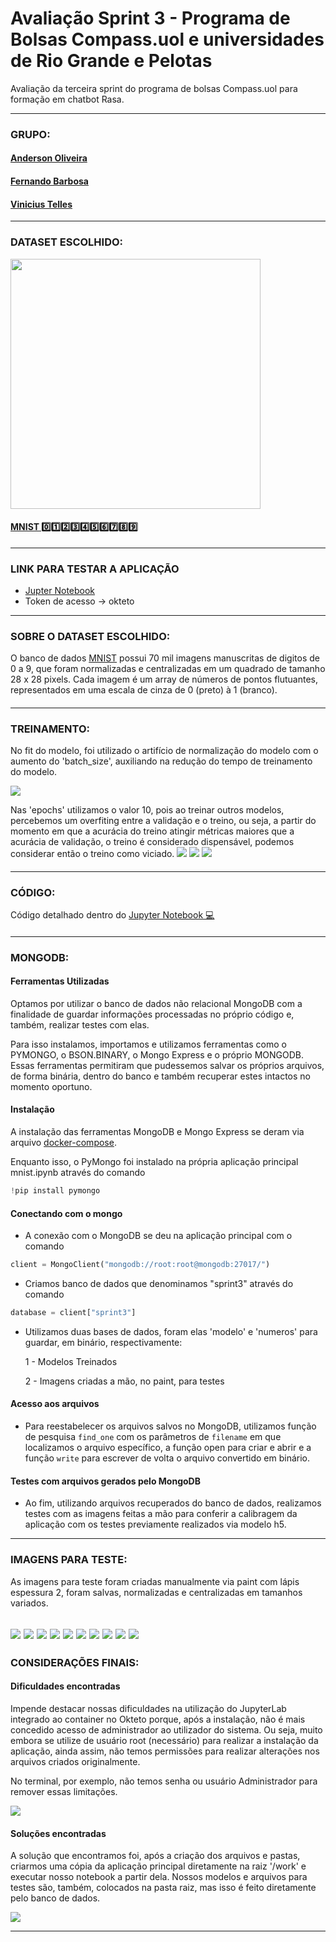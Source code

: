# Avaliação Sprint 3 - Programa de Bolsas Compass.uol e universidades de Rio Grande e Pelotas
Avaliação da terceira sprint do programa de bolsas Compass.uol para formação em chatbot Rasa.

----

### GRUPO:
#### [Anderson Oliveira](https://github.com/andersonaoliveira)
#### [Fernando Barbosa](https://github.com/ofernandobarbosa)
#### [Vinicius Telles](https://github.com/VTellesRg)

----
### DATASET ESCOLHIDO:
<img src="https://raw.githubusercontent.com/mbornet-hl/MNIST/master/IMAGES/GROUPS/mnist_v5_MNIST-2_01001-02000_25x40.png" width="400">

#### [MNIST 0️⃣1️⃣2️⃣3️⃣4️⃣5️⃣6️⃣7️⃣8️⃣9️⃣](https://www.tensorflow.org/datasets/catalog/mnist)
----

### LINK PARA TESTAR A APLICAÇÃO
* [Jupter Notebook](https://jupyter-lab-ofernandobarbosa.cloud.okteto.net/lab/workspaces/auto-O?reset)
* Token de acesso -> okteto

----
### SOBRE O DATASET ESCOLHIDO:
O banco de dados [MNIST](https://www.tensorflow.org/datasets/catalog/mnist) possui 70 mil imagens manuscritas de digitos de 0 a 9, que foram normalizadas e centralizadas em um quadrado de tamanho 28 x 28 pixels. Cada imagem é um array de números de pontos flutuantes, representados em uma escala de cinza de 0 (preto) à 1 (branco).
####
----
### TREINAMENTO:
No fit do modelo, foi utilizado o artifício de normalização do modelo com o aumento do 'batch_size', auxiliando na redução do tempo de treinamento do modelo.

<img src="img/image.png">

Nas 'epochs' utilizamos o valor 10, pois ao treinar outros modelos, percebemos um overfiting entre a validação e o treino, ou seja, a partir do momento em que a acurácia do treino atingir métricas maiores que a acurácia de validação, o treino é considerado dispensável, podemos considerar então o treino como viciado.
<img src="img/image3.png">
<img src="img/image1.png">
<img src="img/image2.png">

####
----
### CÓDIGO:
Código detalhado dentro do [Jupyter Notebook 💻](/mnist.ipynb) 
####
----
### MONGODB:

#### Ferramentas Utilizadas

Optamos por utilizar o banco de dados não relacional MongoDB com a finalidade de guardar informações processadas no próprio código e, também, realizar testes com elas.

Para isso instalamos, importamos e utilizamos ferramentas como o PYMONGO, o BSON.BINARY, o Mongo Express e o próprio MONGODB. Essas ferramentas permitiram que pudessemos salvar os próprios arquivos, de forma binária, dentro do banco e também recuperar estes intactos no momento oportuno.

#### Instalação

A instalação das ferramentas MongoDB e Mongo Express se deram via arquivo [docker-compose](/docker-compose.yml).

Enquanto isso, o PyMongo foi instalado na própria aplicação principal mnist.ipynb através do comando
```py
!pip install pymongo
``` 

#### Conectando com o mongo

- A conexão com o MongoDB se deu na aplicação principal com o comando

```py 
client = MongoClient("mongodb://root:root@mongodb:27017/")
```

- Criamos banco de dados que denominamos "sprint3" através do comando

```py 
database = client["sprint3"]
```

- Utilizamos duas bases de dados, foram elas 'modelo' e 'numeros' para guardar, em binário, respectivamente:

    1 - Modelos Treinados

    2 - Imagens criadas a mão, no paint, para testes

#### Acesso aos arquivos

- Para reestabelecer os arquivos salvos no MongoDB, utilizamos função de pesquisa `find_one` com os parâmetros de `filename` em que localizamos o arquivo específico, a função open para criar e abrir e a função `write` para escrever de volta o arquivo convertido em binário.

#### Testes com arquivos gerados pelo MongoDB

- Ao fim, utilizando arquivos recuperados do banco de dados, realizamos testes com as imagens feitas a mão para conferir a calibragem da aplicação com os testes previamente realizados via modelo h5.

----
### IMAGENS PARA TESTE:
As imagens para teste foram criadas manualmente via paint com lápis espessura 2, foram salvas, normalizadas e centralizadas em tamanhos variados.

<img src="img/zero.png"> <img src="img/um.png"> <img src="img/dois.png"> <img src="img/tres.png"> <img src="img/quatro.png"> <img src="img/cinco.png">
<img src="img/seis.png"> <img src="img/sete.png"> <img src="img/oito.png"> <img src="img/nove.png">
----
### CONSIDERAÇÕES FINAIS:
#### Dificuldades encontradas

Impende destacar nossas dificuldades na utilização do JupyterLab integrado ao container no Okteto porque, após a instalação, não é mais concedido acesso de administrador ao utilizador do sistema. Ou seja, muito embora se utilize de usuário root (necessário) para realizar a instalação da aplicação, ainda assim, não temos permissões para realizar alterações nos arquivos criados originalmente.

No terminal, por exemplo, não temos senha ou usuário Administrador para remover essas limitações.

<img src="img/writable-false.png">

#### Soluções encontradas

A solução que encontramos foi, após a criação dos arquivos e pastas, criarmos uma cópia da aplicação principal diretamente na raiz '/work' e executar nosso notebook a partir dela. Nossos modelos e arquivos para testes são, também, colocados na pasta raiz, mas isso é feito diretamente pelo banco de dados. 

<img src="img/writable-true.png">

----

